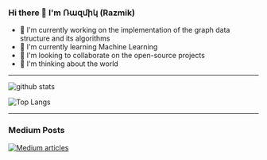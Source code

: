 ### Hi there 👋 I'm Ռազմիկ (Razmik)

- 🔭 I'm currently working on the implementation of the graph data structure and its algorithms
- 🌱 I'm currently learning Machine Learning
- 👯 I'm looking to collaborate on the open-source projects
- 🤔 I'm thinking about the world
<!--
**razmikTovmas/razmikTovmas** is a ✨ _special_ ✨ repository because its `README.md` (this file) appears on your GitHub profile.

Here are some ideas to get you started:

- 🔭 I'm currently working on ...
- 🌱 I'm currently learning ...
- 👯 I'm looking to collaborate on ...
- 🤔 I'm looking for help with ...
- 💬 Ask me about ...
- 📫 How to reach me: ...
- 😄 Pronouns: ...
- ⚡ Fun fact: ...
-->

---

![github stats](https://github-readme-stats.vercel.app/api?username=razmikTovmas&count_private=true&show_icons=true&include_all_commits=true&theme=dark)

![Top Langs](https://github-readme-stats.vercel.app/api/top-langs/?username=razmikTovmas&count_private=true&layout=compact&theme=dark)

---
### Medium Posts

[![Medium articles](https://github-readme-medium.vercel.app/?username=razmikTovmas&limit=3)](https://medium.com/@razmikTovmas)
